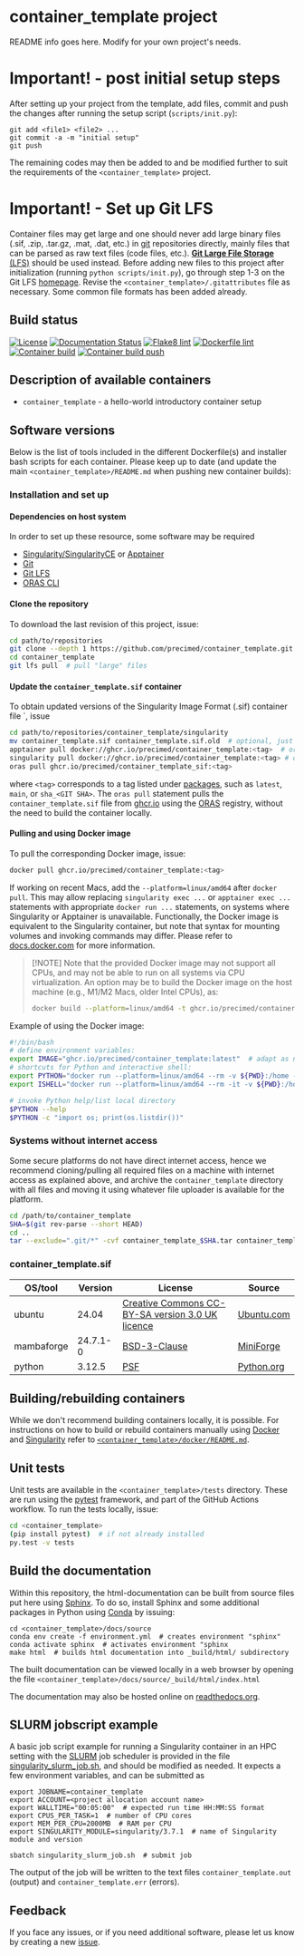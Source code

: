 # container_template project

README info goes here. Modify for your own project's needs.

# Important! - post initial setup steps

After setting up your project from the template, add files, commit and push the changes after running the setup script (`scripts/init.py`):

```
git add <file1> <file2> ...
git commit -a -m "initial setup"
git push
```

The remaining codes may then be added to and be modified further to suit the requirements of the `<container_template>` project. 

# Important! - Set up Git LFS

Container files may get large and one should never add large binary files (.sif, .zip, .tar.gz, .mat, .dat, etc.) in [git](https://git-scm.com) repositories directly, mainly files that can be parsed as raw text files (code files, etc.).
[**Git Large File Storage** (LFS)](https://git-lfs.github.com) should be used instead.
Before adding new files to this project after initialization (running `python scripts/init.py`), go through step 1-3 on the Git LFS [homepage](https://git-lfs.github.com).
Revise the `<container_template>/.gitattributes` file as necessary. Some common file formats has been added already.

## Build status

[![License](http://img.shields.io/:license-GPLv3+-green.svg)](http://www.gnu.org/licenses/gpl-3.0.html)
[![Documentation Status](https://readthedocs.org/projects/container-template/badge/?version=latest)](https://container-template.readthedocs.io/en/latest/?badge=latest)
[![Flake8 lint](https://github.com/precimed/container_template/actions/workflows/python.yml/badge.svg)](https://github.com/precimed/container_template/actions/workflows/python.yml)
[![Dockerfile lint](https://github.com/precimed/container_template/actions/workflows/docker.yml/badge.svg)](https://github.com/precimed/container_template/actions/workflows/docker.yml)
[![Container build](https://github.com/precimed/container_template/actions/workflows/container_build.yml/badge.svg)](https://github.com/precimed/container_template/actions/workflows/container_build.yml)
[![Container build push](https://github.com/precimed/container_template/actions/workflows/container_build_push.yml/badge.svg)](https://github.com/precimed/container_template/actions/workflows/container_build_push.yml)

## Description of available containers

* ``container_template`` - a hello-world introductory container setup

## Software versions

Below is the list of tools included in the different Dockerfile(s) and installer bash scripts for each container.
Please keep up to date (and update the main `<container_template>/README.md` when pushing new container builds):

### Installation and set up

#### Dependencies on host system

In order to set up these resource, some software may be required

- [Singularity/SingularityCE](https://sylabs.io/singularity/) or [Apptainer](https://apptainer.org)
- [Git](https://git-scm.com/)
- [Git LFS](https://git-lfs.com)
- [ORAS CLI](https://oras.land)

#### Clone the repository

To download the last revision of this project, issue:

```bash
cd path/to/repositories
git clone --depth 1 https://github.com/precimed/container_template.git
cd container_template
git lfs pull  # pull "large" files
```

#### Update the `container_template.sif` container

To obtain updated versions of the Singularity Image Format (.sif) container file `, issue

```bash
cd path/to/repositories/container_template/singularity
mv container_template.sif container_template.sif.old  # optional, just rename the old(er) file
apptainer pull docker://ghcr.io/precimed/container_template:<tag>  # or
singularity pull docker://ghcr.io/precimed/container_template:<tag> # or 
oras pull ghcr.io/precimed/container_template_sif:<tag>
```

where `<tag>` corresponds to a tag listed under [packages](https://github.com/precimed/container_template/pkgs/container/container_template),
such as `latest`, `main`, or `sha_<GIT SHA>`. 
The `oras pull` statement pulls the `container_template.sif` file from [ghcr.io](https://github.com/precimed/container_template/pkgs/container/container_template_sif) using the [ORAS](https://oras.land) registry, without the need to build the container locally.

#### Pulling and using Docker image

To pull the corresponding Docker image, issue:

```bash
docker pull ghcr.io/precimed/container_template:<tag>
```

If working on recent Macs, add the `--platform=linux/amd64` after `docker pull`. 
This may allow replacing `singularity exec ...` or `apptainer exec ...` statements with appropriate `docker run ...` statements, 
on systems where Singularity or Apptainer is unavailable.
Functionally, the Docker image is equivalent to the Singularity container, but note that syntax for mounting volumes and invoking commands may differ.
Please refer to [docs.docker.com](https://docs.docker.com) for more information.

> [!NOTE] Note that the provided Docker image may not support all CPUs, and may not be able to run on all systems via CPU virtualization.
> An option may be to build the Docker image on the host machine (e.g., M1/M2 Macs, older Intel CPUs), as:
>
>```bash
>docker build --platform=linux/amd64 -t ghcr.io/precimed/container_template -f dockerfiles/container_template/Dockerfile .
>```

Example of using the Docker image:

```bash
#!/bin/bash
# define environment variables:
export IMAGE="ghcr.io/precimed/container_template:latest"  # adapt as necessary
# shortcuts for Python and interactive shell:
export PYTHON="docker run --platform=linux/amd64 --rm -v ${PWD}:/home -w/home --entrypoint=python ${IMAGE}"
export ISHELL="docker run --platform=linux/amd64 --rm -it -v ${PWD}:/home -w/home --entrypoint=bash ${IMAGE}"

# invoke Python help/list local directory
$PYTHON --help
$PYTHON -c "import os; print(os.listdir())"
```

### Systems without internet access

Some secure platforms do not have direct internet access, hence we recommend cloning/pulling all required files on a machine with internet access as explained above, and archive the `container_template` directory with all files and moving it using whatever file uploader is available for the platform.

```bash
cd /path/to/container_template
SHA=$(git rev-parse --short HEAD)
cd ..
tar --exclude=".git/*" -cvf container_template_$SHA.tar container_template
```

### container_template.sif
  
| OS/tool             | Version               | License           | Source
| ------------------- | --------------------- | ----------------- | -------------
| ubuntu              | 24.04                 | [Creative Commons CC-BY-SA version 3.0 UK licence](https://ubuntu.com/legal/intellectual-property-policy) | [Ubuntu.com](https://ubuntu.com)
| mambaforge          | 24.7.1-0              | [BSD-3-Clause](https://github.com/conda-forge/miniforge/blob/main/LICENSE) | [MiniForge](https://github.com/conda-forge/miniforge)
| python              | 3.12.5                | [PSF](https://docs.python.org/3.10/license.html) | [Python.org](https://www.python.org)

## Building/rebuilding containers

While we don't recommend building containers locally, it is possible.
For instructions on how to build or rebuild containers manually using [Docker](https://www.docker.com) and [Singularity](https://docs.sylabs.io) refer to [`<container_template>/docker/README.md`](https://github.com/precimed/container_template/blob/main/docker/README.md).

## Unit tests

Unit tests are available in the `<container_template>/tests` directory. 
These are run using the [pytest](https://docs.pytest.org/en/stable/) framework, and part of the GitHub Actions workflow.
To run the tests locally, issue:

```bash
cd <container_template>
(pip install pytest)  # if not already installed
py.test -v tests
```

## Build the documentation

Within this repository, the html-documentation can be built from source files put here using [Sphinx](https://www.sphinx-doc.org/en/master/index.html). 
To do so, install Sphinx and some additional packages in Python using [Conda](https://docs.conda.io/en/latest/) by issuing:

```
cd <container_template>/docs/source
conda env create -f environment.yml  # creates environment "sphinx"
conda activate sphinx  # activates environment "sphinx
make html  # builds html documentation into _build/html/ subdirectory
```

The built documentation can be viewed locally in a web browser by opening the file 
`<container_template>/docs/source/_build/html/index.html`

The documentation may also be hosted online on [readthedocs.org](https://readthedocs.org).

## SLURM jobscript example

A basic job script example for running a Singularity container in an HPC setting with the [SLURM](https://slurm.schedmd.com) job scheduler is provided in the file [singularity_slurm_job.sh](https://github.com/precimed/container_template/blob/main/scripts/singularity_slurm_job.sh), and should be modified as needed.
It expects a few environment variables, and can be submitted as

```
export JOBNAME=container_template
export ACCOUNT=<project allocation account name>
export WALLTIME="00:05:00"  # expected run time HH:MM:SS format
export CPUS_PER_TASK=1  # number of CPU cores
export MEM_PER_CPU=2000MB  # RAM per CPU
export SINGULARITY_MODULE=singularity/3.7.1  # name of Singularity module and version

sbatch singularity_slurm_job.sh  # submit job
```
The output of the job will be written to the text files `container_template.out` (output) and `container_template.err` (errors).

## Feedback

If you face any issues, or if you need additional software, please let us know by creating a new [issue](https://github.com/precimed/container_template/issues/new).
